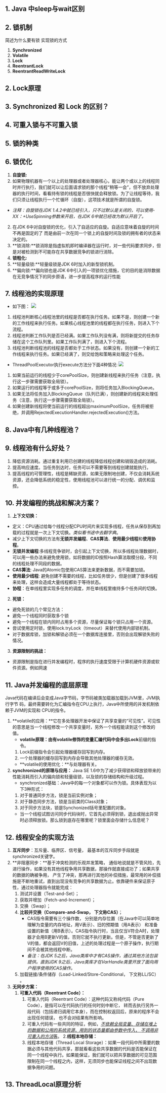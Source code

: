 ## 1. Java 中sleep与wait区别
## 2. 锁机制
简述为什么要有锁
实现锁的方式
1. **Synchronized**
2. **Volatile**
3. **Lock**
4. **ReentrantLock**
5. **ReentrantReadWriteLock**

## 2. Lock原理

## 3. Synchronized 和 Lock 的区别？

## 4. 可重入锁与不可重入锁

## 5. 锁的种类

## 6. 锁优化
1. **自旋锁:**
 1. 如果物理机器有一个以上的处理器或者处理器核心，能让两个或以上的线程同时并行执行，我们就可以让后面请求锁的那个线程“稍等一会”，但不放弃处理器的执行时间，看看持有锁的线程是否很快就会释放锁。为了让线程等待，我们只须让线程执行一个忙循环（自旋），这项技术就是所谓的自旋锁。
   - *注释：自旋锁在JDK 1.4.2中就已经引入，只不过默认是关闭的，可以使用-XX：+UseSpinning参数来开启，在JDK 6中就已经改为默认开启了。*
 2. 在JDK 6中对自旋锁的优化，引入了自适应的自旋。自适应意味着自旋的时间不再是固定的了 而是由前一次在同一个锁上的自旋时间及锁的拥有者的状态来决定的。
2. **锁消除:**锁消除是指虚拟机即时编译器在运行时，对一些代码要求同步，但是对被检测到不可能存在共享数据竞争的锁进行消除。
3. **锁粗化:**
4. **轻量级锁:**轻量级锁是JDK 6时加入的新型锁机制。
5. **偏向锁:**偏向锁也是JDK 6中引入的一项锁优化措施，它的目的是消除数据在无竞争情况下的同步原语，进一步提高程序的运行性能

## 7. 线程池的实现原理
- 如下图：
 ![](多线程_files/1.jpg)
 1. 线程池判断核心线程池里的线程是否都在执行任务。如果不是，则创建一个新的工作线程来执行任务。如果核心线程池里的线程都在执行任务，则进入下个流程。
 2. 线程池判断工作队列是否已经满。如果工作队列没有满，则将新提交的任务存储在这个工作队列里。如果工作队列满了，则进入下个流程。
 3. 线程池判断线程池的线程是否都处于工作状态。如果没有，则创建一个新的工作线程来执行任务。如果已经满了，则交给饱和策略来处理这个任务。

- ThreadPoolExecutor执行execute方法分下面4种情况:
![](多线程_files/2.jpg)
 1. 如果当前运行的线程少于corePoolSize，则创建新线程来执行任务（注意，执行这一步骤需要获取全局锁）。
 2. 如果运行的线程等于或多于corePoolSize，则将任务加入BlockingQueue。
 3. 如果无法将任务加入BlockingQueue（队列已满），则创建新的线程来处理任务（注意，执行这一步骤需要获取全局锁）。
 4. 如果创建新线程将使当前运行的线程超出maximumPoolSize，任务将被拒绝，并调用RejectedExecutionHandler.rejectedExecution()方法。
## 8. Java中有几种线程池？

## 9. 线程池有什么好处？
1. 降低资源消耗。通过重复利用已创建的线程降低线程创建和销毁造成的消耗。
2. 提高响应速度。当任务到达时，任务可以不需要等到线程创建就能执行。
3. 提高线程的可管理性，线程是稀缺资源，如果无限制地创建，不仅会消耗系统资源，还会降低系统的稳定性，使用线程池可以进行统一的分配、调优和监控。

## 10. 并发编程的挑战和解决方案？
1. **上下文切换：**
 - 定义：CPU通过给每个线程分配CPU时间片来实现多线程，任务从保存到再加载的过程就是一次上下文切换。*类似看书途中去翻字典*。
 - 减少上下文切换的方法有**无锁并发编程**、**CAS算法**、**使用最少线程**和**使用协程**。
  - **无锁并发编程**:多线程竞争锁时，会引起上下文切换，所以多线程处理数据时，可以用一些办法来避免使用锁，如将数据的ID按照Hash算法取模分段，不同的线程处理不同段的数据。
  - **CAS算法**: Java的Atomic包使用CAS算法来更新数据，而不需要加锁。
  - **使用最少线程**: 避免创建不需要的线程，比如任务很少，但是创建了很多线程来处理，这样会造成大量线程都处于等待状态。
  - **协程**：在单线程里实现多任务的调度，并在单线程里维持多个任务间的切换。
2. **死锁：**
 - 避免死锁的几个常见方法：
  - 避免一个线程同时获取多个锁
  - 避免一个线程在锁内同时占用多个资源，尽量保证每个锁只占用一个资源。
  - 尝试使用定时锁，使用lock.tryLock（timeout）来替代使用内部锁机制。
  - 对于数据库锁，加锁和解锁必须在一个数据库连接里，否则会出现解锁失败的情况。  
3. **资源限制的挑战：**
 - 资源限制是指在进行并发编程时，程序的执行速度受限于计算机硬件资源或软件资源。例如网速

## 11. Java并发编程的底层原理
Java代码在编译后会变成Java字节码，字节码被类加载器加载到JVM里，JVM执行字节
码，最终需要转化为汇编指令在CPU上执行，Java中所使用的并发机制依赖于JVM的实现和
CPU的指令。
1. **volatile的应用：**它在多处理器开发中保证了共享变量的“可见性”。可见性的意思是当一个线程修改一个共享变量时，另外一个线程能读到这个修改的值。
 	- **volatile原理：**由有volatile修饰的变量汇编代码中会多出**Lock**前缀的指令。
 	 1. Lock前缀指令会引起处理器缓存回写到内存。
 	 2. 一个处理器的缓存回写到内存会导致其他处理器的缓存无效。
	- **volatile的使用优化：**与处理器有关。
2. **synchronized的原理与应用：**
Java SE 1.6中为了减少获得锁和释放锁带来的性能消耗而引入的偏向锁和轻量级锁，以及锁的存储结构和升级过程。 
	- synchronized基础：Java中的每一个对象都可以作为锁。具体表现为以下3种形式：
	 1. 对于普通同步方法，锁是当前实例对象；
	 2. 对于静态同步方法，锁是当前类的Class对象；
	 3. 对于同步方法块，锁是Synchonized括号里配置的对象。
    - 当一个线程试图访问同步代码块时，它首先必须得到锁，退出或抛出异常时必须释放锁。那么锁到底存在哪里呢？锁里面会存储什么信息呢？

## 12. 线程安全的实现方法
1. **互斥同步**：互斥量、临界区、信号量， 最基本的互斥同步手段就是synchronized关键字。
2. **非阻塞同步：**基于冲突检测的乐观并发策略， 通俗地说就是不管风险，先进行操作，如果没有其他线程争用共享数据，那操作就直接成功了；如果共享的数据的确被争用， 产生了冲突，那再进行其他的补偿措施，最常用的补偿措施是不断地重试，直到出现没有竞争的共享数据为止。依靠硬件来保证原子性，通过处理器指令就能完成：
	1. 测试并设置（Test-and-Set）；
	2. 获取并增加（Fetch-and-Increment）；
	3. 交换（Swap）；
	4. **比较并交换（Compare-and-Swap， 下文称CAS）**；
		- CAS指令需要有三个操作数， 分别是内存位置（在Java中可以简单地理解为变量的内存地址，用V表示）、旧的预期值（用A表示） 和准备设置的新值（用B表示）。CAS指令执行时，当且仅当V符合A时，处理器才会用B更新V的值，否则它就不执行更新。但是，不管是否更新了V的值，都会返回V的旧值，上述的处理过程是一个原子操作，执行期间不会被其他线程中断。
		- *备注：在JDK 5之后，Java类库中才有CAS操作，通过其他方法包装提供。直到JDK 9之后，Java类库才在VarHandle类里开放了面向用户程序使用的CAS操作。*
	5. 加载链接/条件储存（Load-Linked/Store-Conditional， 下文称LL/SC） 。 
3. **无同步方案：**
	1. **可重入代码（Reentrant Code）：** 
		1. 可重入代码（Reentrant Code）：这种代码又称纯代码（Pure Code），是指可以在代码执行的任何时刻中断它， 转而去执行另外一段代码（包括递归调用它本身），而在控制权返回后，原来的程序不会出现任何错误， 也不会对结果有所影响。
		2. 可重入代码有一些共同的特征，例如，<u>*不依赖全局变量*、*存储在堆上的数据和公用的系统资源*，*用到的状态量都由参数中传入*， *不调用非可重入的方法*等</u>。
	2.**线程本地存储：**
		1. 线程本地存储（Thread Local Storage）：如果一段代码中所需要的数据必须与其他代码共享，那就看看这些共享数据的代码是否能保证在同一个线程中执行。如果能保证，我们就可以把共享数据的可见范围限制在同一个线程之内，这样，无须同步也能保证线程之间不出现数据争用的问题。



## 13. ThreadLocal原理分析
